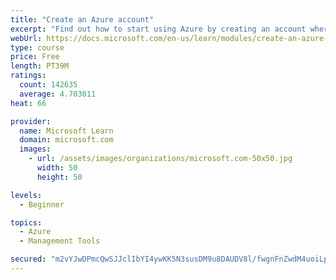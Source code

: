 ```yaml
---
title: "Create an Azure account"
excerpt: "Find out how to start using Azure by creating an account where you’ll see services and personal settings for identity, billing, and preferences."
webUrl: https://docs.microsoft.com/en-us/learn/modules/create-an-azure-account/
type: course
price: Free
length: PT39M
ratings:
  count: 142635
  average: 4.703011
heat: 66

provider:
  name: Microsoft Learn
  domain: microsoft.com
  images:
    - url: /assets/images/organizations/microsoft.com-50x50.jpg
      width: 50
      height: 50

levels:
  - Beginner

topics:
  - Azure
  - Management Tools

secured: "m2vYJwDPmcQwSJJclIbYI4ywKK5N3susDM9u8DAUDV8l/fwgnFnZwdM4uoiLpJkQS0Judtl4kjTVt1BISDRrOPZfgE1s+/TZ7ijUVSa3HayLV2SgirR0ldS1OJmbvOo46igMwnajKgql4A7m5tCsDDmMtrwab+HtNsNtIoIVl+gNCdtk5JwHhzFIBH/NJKQK+y9mUZPHwYNKlDKDrgI3mj1TL+YpNnfq+ypfOvET8p+bGBsEoXPfUUIWKLzybJMN2Thaq9aq/Ie97MRQl7QOCMcECsTFXeaSNtxvdtZKAShS947ZtYf7KHQFCrUfW5r9BXRdIGFRUSabJAaQXunR4qa9ed5PYLqRheevTthzZdU5ewFkh8SZMgoS72sbh504kVUIlXxTC+W7f61N12M7C0/sbZyQ4FI1phyH4pLluaVH/BCTxABcGyCN4dfQ+7JY;BGhLPmwYvtrrWcQ0xY8KuQ=="
---
```


